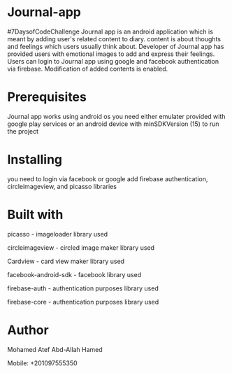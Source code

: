 # Journal-app
#7DaysofCodeChallenge
Journal app is an android application which is meant by adding user's related content to diary. content is about thoughts and feelings which users usually think about. Developer of Journal app has provided users with emotional images to add and express their feelings. Users can login to Journal app using google and facebook authentication via firebase. Modification of added contents is enabled.

# Prerequisites
  Journal app works using android os
  you need either emulater provided with google play services or an android device with minSDKVersion (15) to run the project

# Installing
  you need to login via facebook or google 
  add firebase authentication, circleimageview, and picasso libraries
  
# Built with
  picasso - imageloader library used
  
  circleimageview - circled image maker library used
  
  Cardview - card view maker library used
  
  facebook-android-sdk - facebook library used
  
  firebase-auth - authentication purposes library used
  
  firebase-core - authentication purposes library used
  
# Author
  Mohamed Atef Abd-Allah Hamed
  
  Mobile: +201097555350
  
